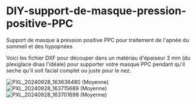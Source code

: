 # DIY-support-de-masque-pression-positive-PPC
Support de masque à pression positive PPC pour traitement de l'apnée du sommeil et des hypopnées

Voici les fichier DXF pour découper dans un matériau d'épaiseur 3 mm (du plexiglace dnas l'idéale) pour supporter votre masque PPC pendant qu'il seche qu'il soit facial complet ou juste pour le nez. 




![PXL_20240928_163636480 (Moyenne)](https://github.com/user-attachments/assets/f224edac-f211-425b-aa28-d869fb0a65f6)
![PXL_20240928_163715689 (Moyenne)](https://github.com/user-attachments/assets/d9012be1-3664-496d-8ec3-e924410dad69)
![PXL_20240928_163701698 (Moyenne)](https://github.com/user-attachments/assets/f2cbcd06-ff22-4032-b935-40779a0cedd0)
